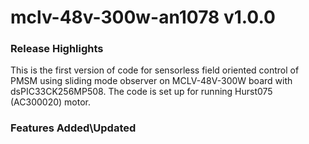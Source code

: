 # mclv-48v-300w-an1078 v1.0.0
### Release Highlights
This is the first version of code for sensorless field oriented control of PMSM using sliding mode observer on MCLV-48V-300W board with dsPIC33CK256MP508. 
The code is set up for running Hurst075 (AC300020) motor.

### Features Added\Updated




